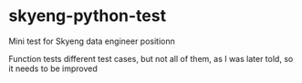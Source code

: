# skyeng-python-test
Mini test for Skyeng data engineer positionn

Function tests different test cases, but not all of them, as I was later told, so it needs to be improved
